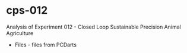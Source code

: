 # cps-012

Analysis of Experiment 012 - Closed Loop Sustainable Precision Animal Agriculture 

- Files - files from PCDarts
